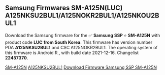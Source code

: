 <h2>Samsung Firmwares SM-A125N(LUC) A125NKSU2BUL1/A125NOKR2BUL1/A125NKOU2BUL1</h2>
Download the Samsung firmware for the ✅ <strong>Samsung SSP </strong> ⭐ <strong>SM-A125N</strong> with product code <strong>LUC</strong> <strong> from South Korea</strong>. This firmware has version number PDA <strong>A125NKSU2BUL1</strong> and CSC A125NOKR2BUL1. The operating system of this firmware is Android R , with build date 2021-12-16. Changelist <strong>22457370</strong>.


[SM-A125N](https://samfirm.shop/samsung/model/SM-A125N)
[A125NKSU2BUL1](https://samfirm.shop/samsung/pda/A125NKSU2BUL1)
[Download Firmware Samsung SSP SM-A125N](https://samfirm.shop/samsung/firmware/482816)
